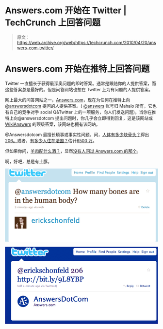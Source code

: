 # Answers.com 开始在 Twitter | TechCrunch 上回答问题

> 原文：<https://web.archive.org/web/https://techcrunch.com/2010/04/20/answers-com-twitter/>

# Answers.com 开始在推特上回答问题

Twitter 一直擅长于获得最深奥问题的即时答案。通常是跟随你的人提供答案，而这些答案总是最好的。但是问答网站也想在 Twitter 上为有问题的人提供答案。

网上最大的问答网站之一，[Answers.com](https://web.archive.org/web/20230314153929/http://www.answers.com/)，现在为任何在推特上向 [@answersdotcom](https://web.archive.org/web/20230314153929/http://twitter.com/answersdotcom) 提问的人提供答案。( [@answers](https://web.archive.org/web/20230314153929/http://twitter.com/answers) 账号归 Mahalo 所有，它也有自己的竞争对手 social Q&Twitter 上的一项服务，向人们发送问题)。当你在推特上向@answersdotcom 提出问题时，你几乎会立即得到回复，这是该网站或 [WikiAnswers](https://web.archive.org/web/20230314153929/http://wiki.answers.com/) 的顶级答案，该网站也拥有该网站。

@Answersdotcom 最擅长琐事或事实性问题。问，[人体有多少块骨头？](https://web.archive.org/web/20230314153929/http://twitter.com/erickschonfeld/status/12539160274)得出 [206。](https://web.archive.org/web/20230314153929/http://twitter.com/AnswersDotCom/status/12539179748)或者，[有多少人住在法国？](https://web.archive.org/web/20230314153929/http://twitter.com/erickschonfeld/status/12527842355)估计[6500 万](https://web.archive.org/web/20230314153929/http://twitter.com/AnswersDotCom/status/12527873450)。

但如果你问，[羊肉配什么酒？](https://web.archive.org/web/20230314153929/http://twitter.com/erickschonfeld/status/12527755543)，显然[没有人问过 Answers.com 的那个](https://web.archive.org/web/20230314153929/http://twitter.com/AnswersDotCom/status/12527783803)。

啊，好吧，总是有土豚。

![](img/678f248ed75b47e190d00b4624bdcd7b.png)

![](img/f342232babf046b78f35fbd5953d0893.png)